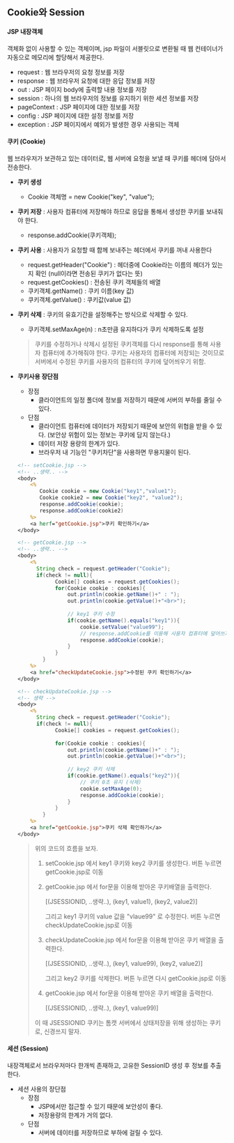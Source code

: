 ## Cookie와 Session

#### JSP 내장객체

객체화 없이 사용할 수 있는 객체이며, jsp 파일이 서블릿으로 변환될 때 웹 컨테이너가 자동으로 메모리에 할당해서 제공한다.

- request : 웹 브라우저의 요청 정보를 저장
- response : 웹 브라우저 요청에 대한 응답 정보를 저장
- out : JSP 페이지 body에 출력할 내용 정보를 저장
- session : 하나의 웹 브라우저의 정보를 유지하기 위한 세션 정보를 저장
- pageContext : JSP 페이지에 대한 정보를 저장
- config : JSP 페이지에 대한 설정 정보를 저장
- exception : JSP 페이지에서 예외가 발생한 경우 사용되는 객체

#### 쿠키 (Cookie)

웹 브라우저가 보관하고 있는 데이터로, 웹 서버에 요청을 보낼 때 쿠키를 헤더에 담아서 전송한다.

- **쿠키 생성** 
  - Cookie 객체명 = new Cookie("key", "value");

- **쿠키 저장** : 사용자 컴퓨터에 저장해야 하므로 응답을 통해서 생성한 쿠키를 보내줘야 한다.

  - response.addCookie(쿠키객체);

- **쿠키 사용** : 사용자가 요청할 때 함께 보내주는 헤더에서 쿠키를 꺼내 사용한다

  - request.getHeader("Cookie") : 헤더중에 Cookie라는 이름의 헤더가 있는지 확인 (null이라면 전송된 쿠키가 없다는 뜻)
  - request.getCookies() : 전송된 쿠키 객체들의 배열
  - 쿠키객체.getName() : 쿠키 이름(key 값)
  - 쿠키객체.getValue() : 쿠키값(value 값)

- **쿠키 삭제** : 쿠키의 유효기간을 설정해주는 방식으로 삭제할 수 있다.

  - 쿠키객체.setMaxAge(n) : n초만큼 유지하다가 쿠키 삭제하도록 설정

  > 쿠키를 수정하거나 삭제시 설정된 쿠키객체를 다시 response를 통해 사용자 컴퓨터에 추가해줘야 한다. 쿠키는 사용자의 컴퓨터에 저장되는 것이므로 서버에서 수정된 쿠키를 사용자의 컴퓨터의 쿠키에 덮어씌우기 위함.

- **쿠키사용 장단점** 

  - 장점 
    - 클라이언트의 일정 폴더에 정보를 저장하기 때문에 서버의 부하를 줄일 수 있다.
  - 단점
    - 클라이언트 컴퓨터에 데이터가 저장되기 때문에 보안의 위협을 받을 수 있다. (보안상 위험이 있는 정보는 쿠키에 담지 않는다.)
    - 데이터 저장 용량의 한계가 있다.
    - 브라우저 내 기능인 "쿠키차단"을 사용하면 무용지물이 된다.

  ````jsp
  <!-- setCookie.jsp -->
  <!-- ..생략.. -->
  <body>
      <%
         Cookie cookie = new Cookie("key1","value1");
         Cookie cookie2 = new Cookie("key2", "value2");
         response.addCookie(cookie);
         response.addCookie(cookie2)
      %>
      <a herf="getCookie.jsp">쿠키 확인하기</a>
  </body>
  ````

  ````jsp
  <!-- getCookie.jsp -->
  <!-- ..생략.. -->
  <body>
      <%
      	String check = request.getHeader("Cookie");
      	if(check != null){
              Cookie[] cookies = request.getCookies();
              for(Cookie cookie : cookies){
                  out.println(cookie.getName()+" : ");
                  out.println(cookie.getValue()+"<br>");
                  
                  // key1 쿠키 수정
                  if(cookie.getName().equals("key1")){
                      cookie.setValue("value99");
                      // response.addCookie를 이용해 사용자 컴퓨터에 덮어쓰기 한다.
                      response.addCookie(cookie);
                  }
              }
          }
      %>
      <a href="checkUpdateCookie.jsp">수정된 쿠키 확인하기</a>
  </body>
  ````

  ````jsp
  <!-- checkUpdateCookie.jsp -->
  <!-- 생략 -->
  <body>
      <%
      	String check = request.getHeader("Cookie");
      	if(check != null){
              Cookie[] cookies = request.getCookies();
              
              for(Cookie cookie : cookies){
                  out.println(cookie.getName()+" : ");
                  out.println(cookie.getValue()+"<br>");
                  
                  // key2 쿠키 삭제
                  if(cookie.getName().equals("key2")){
                      // 쿠키 0초 유지 (삭제)
                      cookie.setMaxAge(0);
                      response.addCookie(cookie);
                  }
              }
          }
      %>
      <a href="getCookie.jsp">쿠키 삭제 확인하기</a>
  </body>
  ````

  > 위의 코드의 흐름을 보자.
  >
  > 1. setCookie.jsp 에서 key1 쿠키와 key2 쿠키를 생성한다. 버튼 누르면 getCookie.jsp로 이동
  >
  > 2. getCookie.jsp 에서 for문을 이용해 받아온 쿠키배열을 출력한다. 
  >
  >    [(JSESSIONID, ..생략..), (key1, value1), (key2, value2)]
  >
  >    그리고 key1 쿠키의 value 값을 "vlaue99" 로 수정한다. 버튼 누르면 checkUpdateCookie.jsp로 이동
  >
  > 3. checkUpdateCookie.jsp 에서 for문을 이용해 받아온 쿠키 배열을 출력한다. 
  >
  >    [(JSESSIONID, ..생략..), (key1, value99), (key2, value2)]
  >
  >    그리고 key2 쿠키를 삭제한다. 버튼 누르면 다시 getCookie.jsp로 이동
  >
  > 4. getCookie.jsp 에서 for문을 이용해 받아온 쿠키 배열을 출력한다.
  >
  >    [(JSESSIONID, ..생략..), (key1, value99)]
  >
  > 이 때 JSESSIONID 쿠키는 톰캣 서버에서 상태저장을 위해 생성하는 쿠키로, 신경쓰지 말자.

#### 세션 (Session)

내장객체로서 브라우저마다 한개씩 존재하고, 고유한 SessionID 생성 후 정보를 추출한다.

- 세션 사용의 장단점
  - 장점
    - JSP에서만 접근할 수 있기 때문에 보안성이 좋다.
    - 저장용량의 한계가 거의 없다.
  - 단점
    - 서버에 데이터를 저장하므로 부하에 걸릴 수 있다.

